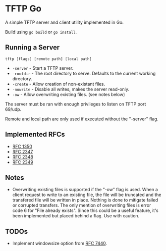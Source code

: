 # TFTP Go

A simple TFTP server and client utility implemented in Go.

Build using `go build` or `go install`.

## Running a Server

`tftp [flags] [remote path] [local path]`

- `-server` - Start a TFTP server.
- `-rootdir` - The root directory to serve. Defaults to the current working directory.
- `-create` - Allow creation of non-existant files.
- `-nowrite` - Disable all writes, makes the server read-only.
- `-ow` - Allow overwriting existing files. (see notes below)

The server must be ran with enough privileges to listen on TFTP port 69/udp.

Remote and local path are only used if executed without the "-server" flag.

## Implemented RFCs

- [RFC 1350](https://tools.ietf.org/html/rfc1350)
- [RFC 2347](https://tools.ietf.org/html/rfc2347)
- [RFC 2348](https://tools.ietf.org/html/rfc2348)
- [RFC 2349](https://tools.ietf.org/html/rfc2349)

## Notes

- Overwriting existing files is supported if the "-ow" flag is used. When a client request to write
to an existing file, the file will be truncated and the transfered file will be written in place.
Nothing is done to mitigate failed or corrupted transfers. The only mention of overwriting files
is error code 6 for "File already exists". Since this could be a useful feature, it's been
implemented but placed behind a flag. Use with caution.

## TODOs

- Implement windowsize option from [RFC 7440](https://tools.ietf.org/html/rfc7440).
